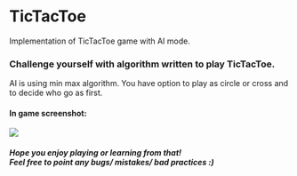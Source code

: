 # TicTacToe
Implementation of TicTacToe game with AI mode.

<h3>Challenge yourself with algorithm written to play TicTacToe.</h3>
AI is using min max algorithm. You have option to play as circle or cross and to decide who go as first. <br/>
<h4>In game screenshot:</h4>
<img src="https://cloud.githubusercontent.com/assets/16964924/21594820/7ad11004-d127-11e6-9344-1ffefbab8288.png">
<br/>
<h5>
Hope you enjoy playing or learning from that! <br/>
Feel free to point any bugs/ mistakes/ bad practices :)
</h5>
